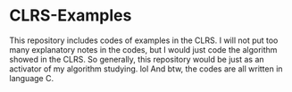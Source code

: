 # CLRS-Examples
This repository includes codes of examples in the CLRS. I will not put too many explanatory notes in the codes, but I would just code the algorithm showed in the CLRS. So generally, this repository would be just as an  activator of my algorithm studying. lol And btw, the codes are all written in language C.
